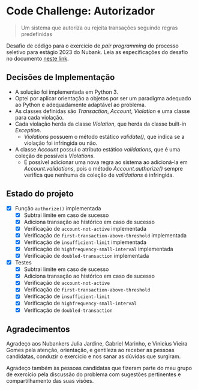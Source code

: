 # Code Challenge: Autorizador

> Um sistema que autoriza ou rejeita transações seguindo regras predefinidas

Desafio de código para o exercício de *pair programming* do processo seletivo para estágio 2023 do Nubank. Leia as especificações do desafio no documento [neste link](spec-ptbr.pdf).

## Decisões de Implementação

- A solução foi implementada em Python 3.
- Optei por aplicar orientação a objetos por ser um paradigma adequado ao Python e adequadamente adaptável ao problema.
- As classes definidas são *Transaction*, *Account*, *Violation* e uma classe para cada violação.
- Cada violação herda da classe *Violation*, que herda da classe built-in *Exception*.
  - *Violations* possuem o método estático *validate()*, que indica se a violação foi infringida ou não.
- A classe *Account* possui o atributo estático *validations*, que é uma coleção de possíveis *Violations*. 
  - É possível adicionar uma nova regra ao sistema ao adicioná-la em *Account.validations*, pois o método *Account.authorize()* sempre verifica que nenhuma da coleção de *validations* é infringida.

## Estado do projeto

- [x] Função `authorize()` implementada
  - [x] Subtrai limite em caso de sucesso
  - [x] Adiciona transação ao histórico em caso de sucesso
  - [x] Verificação de `account-not-active` implementada
  - [x] Verificação de `first-transaction-above-threshold` implementada
  - [x] Verificação de `insufficient-limit` implementada
  - [x] Verificação de `highfrequency-small-interval` implementada
  - [x] Verificação de `doubled-transaction` implementada
- [x] Testes
  - [x] Subtrai limite em caso de sucesso
  - [x] Adiciona transação ao histórico em caso de sucesso
  - [x] Verificação de `account-not-active`
  - [x] Verificação de `first-transaction-above-threshold`
  - [x] Verificação de `insufficient-limit`
  - [x] Verificação de `highfrequency-small-interval`
  - [x] Verificação de `doubled-transaction`

## Agradecimentos

Agradeço aos Nubankers Julia Jardine, Gabriel Marinho, e Vinicius Vieira Gomes pela atenção, orientação, e gentileza ao receber as pessoas candidatas, conduzir o exercício e nos sanar as dúvidas que surgiram.

Agradeço também às pessoas candidatas que fizeram parte do meu grupo de exercício pela discussão do problema com sugestões pertinentes e compartilhamento das suas visões.
